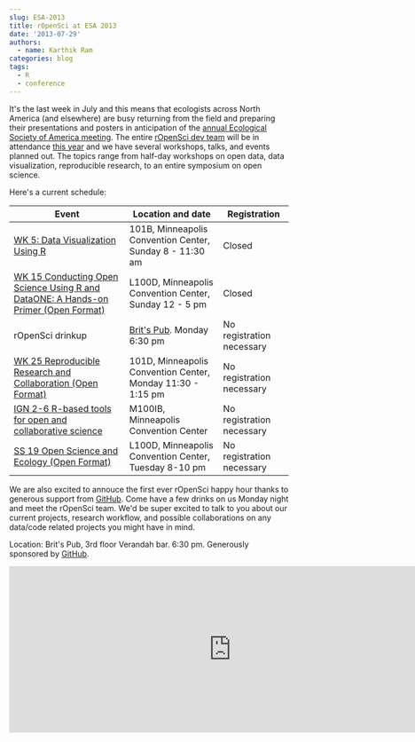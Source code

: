 ```yaml
---
slug: ESA-2013
title: rOpenSci at ESA 2013
date: '2013-07-29'
authors:
  - name: Karthik Ram
categories: blog
tags:
  - R
  - conference
---
```


It's the last week in July and this means that ecologists across North America (and elsewhere) are busy returning from the field and  preparing their presentations and posters in anticipation of the <a href="http://www.esa.org/esa/?page_id=127">annual Ecological Society of America meeting</a>. The entire <a href="http://ropensci.org/about/#devteam">rOpenSci dev team</a> will be in attendance <a href="http://www.esa.org/minneapolis/">this year</a> and we have several workshops, talks, and events planned out. The topics range from half-day workshops on open data, data visualization, reproducible research, to an entire symposium on open science.

Here's a current schedule:

<table class="table">
        <thead>
          <tr>
          <th>Event</th>
            <th>Location and date</th>
            <th>Registration</th>
          </tr>
        </thead>
        <tbody>
          <tr>
            <td><a href="http://eco.confex.com/eco/2013/webprogram/Session9052.html">WK 5: Data Visualization Using R</a> </td>
            <td>101B, Minneapolis Convention Center, Sunday 8 - 11:30 am</td>
            <td>Closed</td>
          </tr>
          <tr>
            <td><a href="http://eco.confex.com/eco/2013/webprogram/Session9030.html">WK 15 Conducting Open Science Using R and DataONE: A Hands-on Primer (Open Format)</a></td>
            <td>L100D, Minneapolis Convention Center, Sunday 12 - 5 pm</td>
            <td>Closed</td>
          </tr>
          <tr>
            <td>rOpenSci drinkup</td>
            <td><a href="http://www.britspub.com/">Brit's Pub</a>. Monday 6:30 pm</td>
            <td>No registration necessary</td>
          </tr>
          <tr>
            <td><a href="http://eco.confex.com/eco/2013/webprogram/Session9069.html">WK 25 Reproducible Research and Collaboration (Open Format)</a></td>
            <td>101D, Minneapolis Convention Center, Monday 11:30 - 1:15 pm</td>
            <td>No registration necessary</td>
          </tr>
            <tr>
            <td><a href="http://eco.confex.com/eco/2013/webprogram/Paper40654.html">IGN 2-6 R-based tools for open and collaborative science</a></td>
            <td>M100IB, Minneapolis Convention Center</td>
            <td>No registration necessary</td>
          </tr>
          <tr>
            <td><a href="http://eco.confex.com/eco/2013/webprogram/Session8911.html">SS 19 Open Science and Ecology (Open Format)</a></td>
            <td>L100D, Minneapolis Convention Center, Tuesday 8-10 pm</td>
            <td>No registration necessary</td>
          </tr>
        </tbody>
      </table>

We are also excited to annouce the first ever rOpenSci happy hour thanks to generous support from [GitHub](https://github.com/). Come have a few drinks on us Monday night and meet the rOpenSci team. We'd be super excited to talk to you about our current projects, research workflow, and possible collaborations on any data/code related projects you might have in mind.

Location: <a href="http://www.britspub.com/"></a>Brit's Pub</a>, 3rd floor Verandah bar. 6:30 pm. Generously sponsored by [GitHub](https://github.com/).

<iframe width='800' height='300' frameBorder='0' src='http://a.tiles.mapbox.com/v3/karthikram.map-058ycvw2.html#18/44.97281925628907/-93.27609166502953'></iframe>

